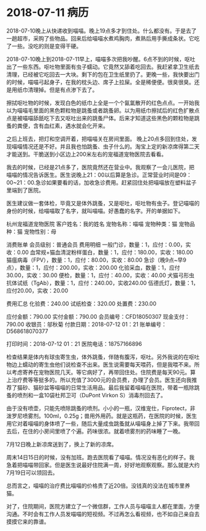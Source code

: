 # 2018-07-11 病历

2018-07-10晚上从快递收到喵喵。晚上19点多才到住处。什么都没有。于是去了一趟超市，采购了些物品。回来后给喵喵水煮鸡胸肉，煮熟后用手撕成条状。它吃了一些。没吃的则是变得干硬。

2018-07-10晚上到2018-07-11早上，喵喵多次把我吵醒。6点不到的时候，呕吐出了一些东西。呕吐物里面有虫子蠕动。它竟然又舔着吃回去。我赶紧拿卫生纸去清理，已经被它吃回去一大块。剩下的包在卫生纸里扔了。更晚一些，我快要出门的时候，喵喵弓起身子，在我的枕头边、席子上拉屎。全是稀便便。很臭很臭。还是用纸巾清理掉。但是有点渗下去了。

擦拭呕吐物的时候，发现白色的纸巾上全是一个个氤氲散开的红色点点。一开始我以为喵喵毛里面的黑色颗粒物是跳蚤或者跳蚤卵。以为用纸巾擦拭后的红色扩散点点是被喵喵舔舐吃下去又呕吐出来的跳蚤尸体。后来才知道这些黑色的颗粒物是跳蚤的粪便，含有血红素，遇水就会化开来。

之后上班去，把灯和空调开着，把喵喵关在房间里面。
晚上20点多回到住处，发现喵喵情况还是不好。并且我也怕跳蚤、虫子什么的。淘宝上定的新凉席得第二天才能送到。干脆送到小区边上200米左右的宠福道宠物医院去看看。

我去的时候，已经是21点多了，医院竟然还在营业中。我观察了一会儿医院，把喵喵的情况告诉医生。医生说晚上21：00以后算是急诊。正常营业时间是09：00~21：00.急诊如果要看的话，加收急诊费用。赶紧回住处把喵喵放在塑料盆子里端到了医院。

医生建议做一套体检，毕竟又是体外跳蚤，又是呕吐，呕吐物有虫子。登记喵喵的身份的时候，给喵喵取了名字，就叫喵喵。好愚蠢的名字。开的单据如下。

杭州宠福道宠物医院
客户姓名：我的姓名
宠物名称：喵喵
宠物种类：猫
宠物品种：猫
宠物性别：母

消费账单
会员级别：普通会员
费用明细
一般门诊，数量：1，应付：0.00，实收：0.00
血常规+猫血清淀粉样蛋白，数量：1，应付：180.00，实收：180.00
猫瘟病毒（FPV），数量：1，应付：80.00，实收：80.00
急诊（晚9点~早9点），数量：1，应付：200.00，实收：200.00
化验采血，数量：1，应付30.00，实收：30.00
便检，数量：1，应付：40.00，实收：40.00
犬猫弓形虫抗体试纸（TgAb），数量：1，应付：240.00，实收240.00
伍德氏灯，数量：1，应付20.00，实收：20.00

费用汇总
化验费：240.00
试纸检查：320.00
处置费：230.00

应付金额：790.00
实付金额：790.00
会员编号：CFD18050307
现金支付：790.00
收银员：邬秋菊
付款日期：2018-07-12 01：21
账单编号：D568618070377

打印时间：2018-07-12 01：21
医院电话：18757166896

检查结果是体内有球虫寄生虫，体外跳蚤，伴随有腹泻，呕吐。另外我说的在呕吐物边上蠕动的寄生虫他们说检查不出来。医生说需要每天喂药，但是我喂不来。所以考虑寄养在宠物医院几天。等它病好了，再带回住处。住院费是每天90元。算上治疗费等等挺多的。所以充值了3000元的会员费，办理了会员。医生还向我推荐了猫砂、猫砂盆等喵喵的日常生活用品。最后我留着喵喵在医院，带着一瓶除跳蚤的喷剂和一盒10袋杜邦卫可（DuPont Virkon S）消毒剂回去了。

由于没有喷壶，只能先喷除跳蚤的喷剂。小小的一瓶，汉维宠仕，Fiprotect，非泼罗尼喷雾剂。100ml，0.25g；兽用外用药。就是这瓶药，在医院的时候，医生用它对着喵喵的身体喷了一些，随后大量成虫跳蚤就从喵喵身上掉了下来。我带回去后，在住的小房间里喷了个遍。药味很浓。就着喷雾剂的药味睡了一晚。

7月12日晚上新凉席送到了，换上了新的凉席。

周末14日15日的时候，没有加班。跑去医院看了喵喵。情况没有恶化的样子。我急着把喵喵带回家。但是医生说最好住院满一周，好好地观察观察。那么就是大约7月19日可以领回去。

总而言之，喵喵的治疗费比喵喵的价格贵了近20倍。没钱真的没法在城市里养猫。

对了，住院期间，医院方建立了一个微信群，工作人员与喵喵主人都在里面，方便沟通。不时会有工作人员发喵喵的短视频。不过再怎么看视频，也不如自己亲自去摸摸它来的靠谱。
